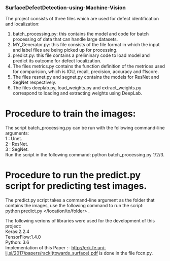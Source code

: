 ### SurfaceDefectDetection-using-Machine-Vision

The project consists of three files which are used for defect identification and localization:  
1. batch_processing.py: this contains the model and code for batch processing of data that can handle large datasets.  
2. MY_Generator.py: this file consists of the file format in which the input and label files are being picked up for processing.  
3. predict.py: this file contains a preliminary code to load model and predict its outcome for defect localization.  
4. The files metrics.py contains the function definition of the metrices used for comparision, which is IOU, recall, precision, accuracy and f1score.  
5. The files resnet.py and segnet.py contains the models for ResNet and SegNet respectively.  
6. The files deeplab.py, load_weights.py and extract_weights.py correspond to loading and extracting weights using DeepLab.  

# Procedure to train the images:  
 The script batch_processing.py can be run with the following command-line arguments:  
   1 : Unet.   
   2 : ResNet.  
   3 : SegNet.  
   Run the script in the following command: python batch_processing.py 1/2/3.  
   
# Procedure to run the predict.py script for predicting test images.  
The predict.py script takes a command-line argument as the folder that contains the images, use the following command to run the script:  
 python predict.py </location/to/folder> . 
 
 The following verions of libraries were used for the development of this project:  
 Keras:2.2.4  
 TensorFlow:1.4.0  
 Python: 3.6  
Implementation of this Paper :- http://erk.fe.uni-lj.si/2017/papers/racki(towards_surface).pdf is done in the file fccn.py.   
